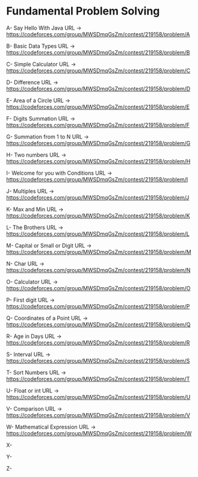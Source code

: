 # Fundamental Problem Solving

A- Say Hello With Java URL -> https://codeforces.com/group/MWSDmqGsZm/contest/219158/problem/A

B- Basic Data Types URL -> https://codeforces.com/group/MWSDmqGsZm/contest/219158/problem/B

C- Simple Calculator URL -> https://codeforces.com/group/MWSDmqGsZm/contest/219158/problem/C

D- Difference URL -> https://codeforces.com/group/MWSDmqGsZm/contest/219158/problem/D

E- Area of a Circle URL -> https://codeforces.com/group/MWSDmqGsZm/contest/219158/problem/E

F- Digits Summation URL -> https://codeforces.com/group/MWSDmqGsZm/contest/219158/problem/F

G- Summation from 1 to N URL -> https://codeforces.com/group/MWSDmqGsZm/contest/219158/problem/G

H- Two numbers URL -> https://codeforces.com/group/MWSDmqGsZm/contest/219158/problem/H

I- Welcome for you with Conditions URL -> https://codeforces.com/group/MWSDmqGsZm/contest/219158/problem/I

J- Multiples URL -> https://codeforces.com/group/MWSDmqGsZm/contest/219158/problem/J

K- Max and Min URL -> https://codeforces.com/group/MWSDmqGsZm/contest/219158/problem/K

L- The Brothers URL -> https://codeforces.com/group/MWSDmqGsZm/contest/219158/problem/L

M- Capital or Small or Digit URL -> https://codeforces.com/group/MWSDmqGsZm/contest/219158/problem/M

N- Char URL -> https://codeforces.com/group/MWSDmqGsZm/contest/219158/problem/N

O- Calculator URL -> https://codeforces.com/group/MWSDmqGsZm/contest/219158/problem/O

P- First digit URL -> https://codeforces.com/group/MWSDmqGsZm/contest/219158/problem/P

Q- Coordinates of a Point URL -> https://codeforces.com/group/MWSDmqGsZm/contest/219158/problem/Q

R- Age in Days URL -> https://codeforces.com/group/MWSDmqGsZm/contest/219158/problem/R

S- Interval URL -> https://codeforces.com/group/MWSDmqGsZm/contest/219158/problem/S

T- Sort Numbers URL -> https://codeforces.com/group/MWSDmqGsZm/contest/219158/problem/T

U- Float or int URL -> https://codeforces.com/group/MWSDmqGsZm/contest/219158/problem/U

V- Comparison URL -> https://codeforces.com/group/MWSDmqGsZm/contest/219158/problem/V

W- Mathematical Expression URL -> https://codeforces.com/group/MWSDmqGsZm/contest/219158/problem/W

X- 

Y- 

Z- 